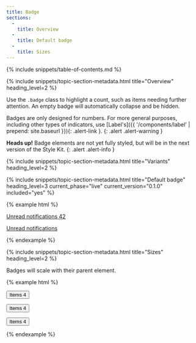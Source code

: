 ```yaml
---
title: Badge
sections:
  -
    title: Overview
  -
    title: Default badge
  -
    title: Sizes
---
```


{% include snippets/table-of-contents.md %}

{% include snippets/topic-section-metadata.html
  title="Overview"
  heading_level=2
%}

Use the `.badge` class to highlight a count, such as items needing further attention. An empty badge will automatically
collapse and be hidden.

Badges are only designed for numbers. For more general purposes, including other types of indicators, use
[Label's]({{ '/components/label' | prepend: site.baseurl }}){: .alert-link }.
{: .alert .alert-warning }

**Heads up!** Badge elements are not yet fully styled, but will be in the next version of the Style Kit.
{: .alert .alert-info }

{% include snippets/topic-section-metadata.html
  title="Variants"
  heading_level=2
%}

{% include snippets/topic-section-metadata.html
  title="Default badge"
  heading_level=3
  current_phase="live"
  current_version="0.1.0"
  included="yes"
%}

{% example html %}
<p><a href="#">Unread notifications <span class="badge">42</span></a></p>
<!-- Empty badges automatically hide -->
<p><a href="#">Unread notifications <span class="badge"></span></a></p>
{% endexample %}

{% include snippets/topic-section-metadata.html
  title="Sizes"
  heading_level=2
%}

Badges will scale with their parent element.

{% example html %}
<p><button class="btn btn-bsk btn-default btn-sm" type="button">Items <span class="badge">4</span></button></p>
<p><button class="btn btn-bsk btn-default" type="button">Items <span class="badge">4</span></button></p>
<p><button class="btn btn-bsk btn-default btn-lg" type="button">Items <span class="badge">4</span></button></p>
{% endexample %}
